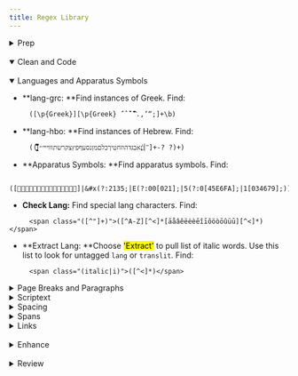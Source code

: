 ```yaml
---
title: Regex Library
---
```

<details close>

<summary>Prep</summary>

* **extract text**: in the Find window, choose <mark>'Extract'</mark> to pull contents from a file or project. Find:


```
     <body(?msi)(.*?)</body>
```

</details>

<br>

<details open>

<summary>Clean and Code</summary>

<br>

<details open>

<summary>Languages and Apparatus Symbols</summary>

* **lang-grc: **Find instances of Greek. Find:


```
     ([\p{Greek}][\p{Greek} ́¨ˆ̂˘̆̑̃ˋ̔̓ ͂.,’“;]+\b)
```

* **lang-hbo: **Find instances of Hebrew. Find:


```
     (([ְֱֲֳִֵֶַָֹֺֻּֽ֑֖֛֢֣֤֥֦֧֪֚֭֮֒֓֔֕֗֘֙֜֝֞֟֠֡֨֩֫֬֯־ֿ׀ׁׂ׃ׅׄ׆ׇאבגדהוזחטיךכלםמןנסעףפץצקרשתװױײ׳״]+-? ?)+)
```

* **Apparatus Symbols: **Find apparatus symbols. Find:


```
     ([ℵ]|&#x(?:2135;|E(?:00[021];|5(?:0[45E6FA];|1[034679];))))
```

* **Check Lang:** Find special lang characters. Find:


```
     <span class="([^"]+)">([^A-Z][^<]*[āåâêëėèēîīôöòōûüū][^<]*)</span>
```

* **Extract Lang: **Choose <mark>'Extract'</mark> to pull list of italic words. Use this list to look for untagged `lang` or `translit`. Find:


```
     <span class="(italic|i)">([^<]*)</span>
```

</details>

<details close>

<summary>Page Breaks and Paragraphs</summary>

</details>

<details close>

<summary>Scriptext</summary>

</details>

<details close>

<summary>Spacing</summary>

</details>

<details close>

<summary>Spans</summary>

</details>

<details close>

<summary>Links</summary>

</details>

</details>

<br>

<details close>

<summary>Enhance</summary>

* `code`, description

</details>

<br>

<details close>

<summary>Review</summary>

* `code`, description

</details>
